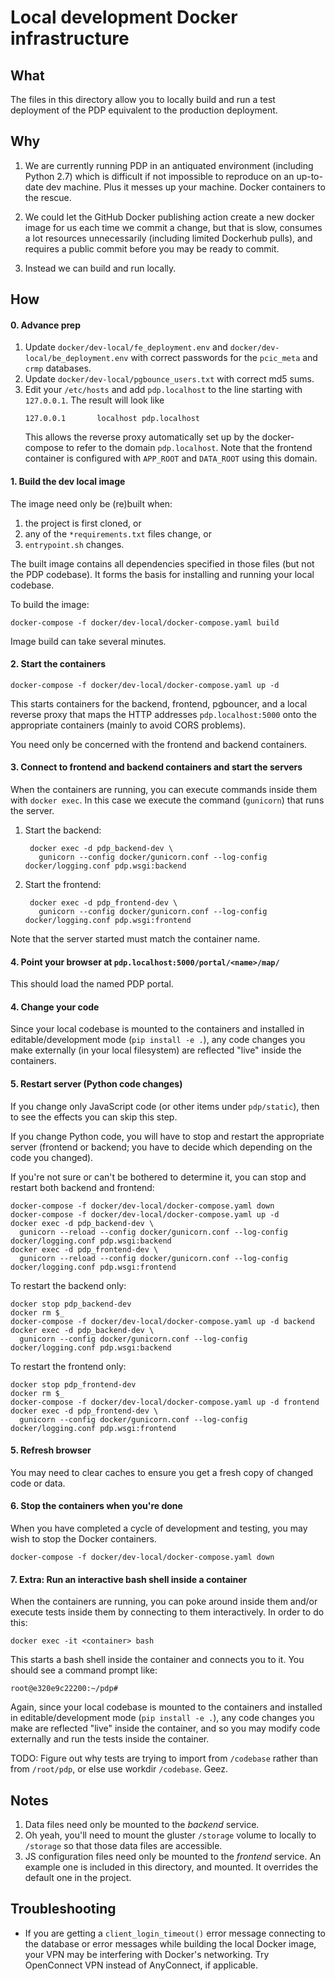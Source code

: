 # Local development Docker infrastructure

## What

The files in this directory allow you to locally build and run a test 
deployment of the PDP equivalent to the production deployment.

## Why

1. We are currently running PDP in an antiquated environment (including
Python 2.7) which 
is difficult if not impossible to reproduce on an up-to-date dev machine. 
Plus it messes up your machine. Docker containers to the rescue.

1. We could let the GitHub Docker publishing action create a new docker image
for us each time we commit a change, but that is slow, consumes a lot 
resources unnecessarily (including limited Dockerhub pulls), 
and requires a public commit before you may be ready to commit. 

1. Instead we can build and run locally.

## How

#### 0. Advance prep

1. Update `docker/dev-local/fe_deployment.env` and 
   `docker/dev-local/be_deployment.env` with correct passwords for the 
   `pcic_meta` and `crmp` databases.
1. Update  `docker/dev-local/pgbounce_users.txt` with correct md5 sums.
1. Edit your `/etc/hosts` and add `pdp.localhost` to the line starting
   with `127.0.0.1`. The result will look like 
   ```
   127.0.0.1       localhost pdp.localhost
   ```
   This allows the reverse proxy automatically set up by the docker-compose
   to refer to the domain `pdp.localhost`. Note that the frontend container is 
   configured with `APP_ROOT` and `DATA_ROOT` using this domain.

#### 1. Build the dev local image

The image need only be (re)built when:

1. the project is first cloned, or
1. any of the `*requirements.txt` files change, or
1. `entrypoint.sh` changes.

The built image contains all dependencies specified in those files 
(but not the PDP codebase).
It forms the basis for installing and running your local codebase.

To build the image:

```
docker-compose -f docker/dev-local/docker-compose.yaml build
```

Image build can take several minutes.

#### 2. Start the containers

```
docker-compose -f docker/dev-local/docker-compose.yaml up -d
```

This starts containers for the backend, frontend, pgbouncer, and a local
reverse proxy that maps the HTTP addresses `pdp.localhost:5000` onto the
appropriate containers (mainly to avoid CORS problems).

You need only be concerned with the frontend and backend containers.

#### 3. Connect to frontend and backend containers and start the servers

When the containers are running, you can execute commands inside them
with `docker exec`.
In this case we execute the command (`gunicorn`) that runs the server.

1. Start the backend:
   ```
    docker exec -d pdp_backend-dev \
      gunicorn --config docker/gunicorn.conf --log-config docker/logging.conf pdp.wsgi:backend
   ```
1. Start the frontend:
   ```
    docker exec -d pdp_frontend-dev \
      gunicorn --config docker/gunicorn.conf --log-config docker/logging.conf pdp.wsgi:frontend
   ```

Note that the server started must match the container name.

#### 4. Point your browser at `pdp.localhost:5000/portal/<name>/map/`

This should load the named PDP portal.

#### 4. Change your code

Since your local codebase is mounted to the containers and installed in 
editable/development mode (`pip install -e .`), any
code changes you make externally (in your local filesystem) are reflected 
"live" inside the containers.

#### 5. Restart server (Python code changes)

If you change only JavaScript code (or other items under `pdp/static`),
then to see the effects you can skip this step.

If you change Python code, you will have to stop and restart the appropriate
server (frontend or backend; you have to decide which depending on the code
you changed). 

If you're not sure or can't be bothered to determine it,
you can stop and restart both backend and frontend:


```
docker-compose -f docker/dev-local/docker-compose.yaml down
docker-compose -f docker/dev-local/docker-compose.yaml up -d
docker exec -d pdp_backend-dev \
  gunicorn --reload --config docker/gunicorn.conf --log-config docker/logging.conf pdp.wsgi:backend
docker exec -d pdp_frontend-dev \
  gunicorn --reload --config docker/gunicorn.conf --log-config docker/logging.conf pdp.wsgi:frontend
```

To restart the backend only:

```
docker stop pdp_backend-dev
docker rm $_
docker-compose -f docker/dev-local/docker-compose.yaml up -d backend
docker exec -d pdp_backend-dev \
  gunicorn --config docker/gunicorn.conf --log-config docker/logging.conf pdp.wsgi:backend
```

To restart the frontend only:

```
docker stop pdp_frontend-dev
docker rm $_
docker-compose -f docker/dev-local/docker-compose.yaml up -d frontend
docker exec -d pdp_frontend-dev \
  gunicorn --config docker/gunicorn.conf --log-config docker/logging.conf pdp.wsgi:frontend
```

#### 5. Refresh browser

You may need to clear caches to ensure you get a fresh copy of changed code
or data.

#### 6. Stop the containers when you're done

When you have completed a cycle of development and testing, you may wish
to stop the Docker containers.

```
docker-compose -f docker/dev-local/docker-compose.yaml down
```

#### 7. Extra: Run an interactive bash shell inside a container

When the containers are running, you can poke around inside them and/or
execute tests inside them by connecting to them interactively. 
In order to do this:

```
docker exec -it <container> bash
```

This starts a bash shell inside the container and connects you to it.
You should see a command prompt like:

```
root@e320e9c22200:~/pdp# 
```

Again, since your local codebase is mounted to the containers and installed in 
editable/development mode (`pip install -e .`), any
code changes you make are reflected "live" inside the container, 
and so you may modify code externally and run the tests inside the container.

TODO: Figure out why tests are trying to import from `/codebase` rather than
from `/root/pdp`, or else use workdir `/codebase`. Geez.

## Notes

1. Data files need only be mounted to the *backend* service.
1. Oh yeah, you'll need to mount the gluster `/storage` volume to locally to
   `/storage` so that those data files are accessible.
1. JS configuration files need only be mounted to the *frontend* service. 
   An example one is included in this directory, and mounted. It overrides
   the default one in the project.

## Troubleshooting

- If you are getting a `client_login_timeout()` error message connecting to 
the database or error messages while building the local Docker image, your 
VPN may be interfering with Docker's networking. Try OpenConnect VPN 
instead of AnyConnect, if applicable.
